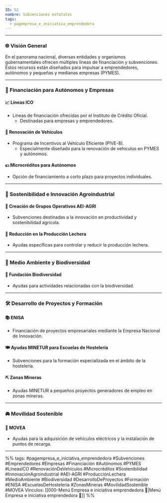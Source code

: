 ```yaml
---
ID: 52
nombre: Subvenciones estatales
tags:
  - pagempresa_e_iniciativa_emprendedora
---
```

___
### 🌐 Visión General

En el panorama nacional, diversas entidades y organismos gubernamentales ofrecen múltiples líneas de financiación y subvenciones. Estos recursos están diseñados para impulsar a emprendedores, autónomos y pequeñas y medianas empresas (PYMES).

---

### 💼 Financiación para Autónomos y Empresas

#### 📈 Líneas ICO 
* Líneas de financiación ofrecidas por el Instituto de Crédito Oficial.
  - Destinadas para empresas y emprendedores.
  
#### 🚗 Renovación de Vehículos
* Programa de Incentivos al Vehículo Eficiente (PIVE-8).
  - Especialmente diseñado para la renovación de vehículos en PYMES y autónomos.

#### 💵 Microcréditos para Autónomos
* Opción de financiamiento a corto plazo para proyectos individuales.

---

### 🌿 Sostenibilidad e Innovación Agroindustrial

#### 🌱 Creación de Grupos Operativos AEI-AGRI
* Subvenciones destinadas a la innovación en productividad y sostenibilidad agrícola.
  
#### 🥛 Reducción en la Producción Lechera
* Ayudas específicas para controlar y reducir la producción lechera.

---

### 🌳 Medio Ambiente y Biodiversidad

#### 🐾 Fundación Biodiversidad
* Ayudas para actividades relacionadas con la biodiversidad.
  
---

### 🛠️ Desarrollo de Proyectos y Formación

#### 📚 ENISA
* Financiación de proyectos empresariales mediante la Empresa Nacional de Innovación.

#### 🍽️ Ayudas MINETUR para Escuelas de Hostelería
* Subvenciones para la formación especializada en el ámbito de la hostelería.

#### ⛏️ Zonas Mineras
* Ayudas MINETUR a pequeños proyectos generadores de empleo en zonas mineras.

---

### 🚘 Movilidad Sostenible

#### 🔌 MOVEA
* Ayudas para la adquisición de vehículos eléctricos y la instalación de puntos de recarga.

____
%%
tags:  #pagempresa_e_iniciativa_emprendedora #Subvenciones #Emprendedores #Empresas #Financiación #Autónomos #PYMES #LíneasICO #RenovaciónDeVehículos #Microcréditos #Sostenibilidad #InnovaciónAgroindustrial #AEI-AGRI #ProducciónLechera #MedioAmbiente #Biodiversidad #DesarrolloDeProyectos #Formación #ENISA #EscuelasDeHostelería #ZonasMineras #MovilidadSostenible #MOVEA
Vínculos:  [[000-Menú Empresa e iniciativa emprendedora 📃|Menú Empresa e iniciativa emprendedora 📃]]
%%